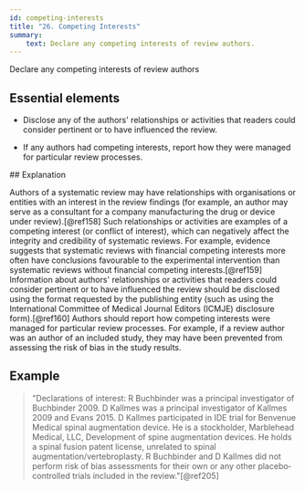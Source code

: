 ```yaml
---
id: competing-interests
title: "26. Competing Interests"
summary:
    text: Declare any competing interests of review authors.
---
```


Declare any competing interests of review authors

## Essential elements

-   Disclose any of the authors' relationships or activities that
    readers could consider pertinent or to have influenced the review.

-   If any authors had competing interests, report how they were managed
    for particular review processes.

## Explanation

Authors of a systematic review may have relationships
with organisations or entities with an interest in the review findings
(for example, an author may serve as a consultant for a company
manufacturing the drug or device under review).[@ref158] Such
relationships or activities are examples of a competing interest (or
conflict of interest), which can negatively affect the integrity and
credibility of systematic reviews. For example, evidence suggests that
systematic reviews with financial competing interests more often have
conclusions favourable to the experimental intervention than systematic
reviews without financial competing interests.[@ref159] Information
about authors' relationships or activities that readers could consider
pertinent or to have influenced the review should be disclosed using the
format requested by the publishing entity (such as using the
International Committee of Medical Journal Editors (ICMJE) disclosure
form).[@ref160] Authors should report how competing interests were
managed for particular review processes. For example, if a review author
was an author of an included study, they may have been prevented from
assessing the risk of bias in the study results.

## Example

> "Declarations of interest: R Buchbinder was a principal investigator of
Buchbinder 2009. D Kallmes was a principal investigator of Kallmes 2009
and Evans 2015. D Kallmes participated in IDE trial for Benvenue Medical
spinal augmentation device. He is a stockholder, Marblehead Medical,
LLC, Development of spine augmentation devices. He holds a spinal fusion
patent license, unrelated to spinal augmentation/vertebroplasty. R
Buchbinder and D Kallmes did not perform risk of bias assessments for
their own or any other placebo‐controlled trials included in the
review."[@ref205]
